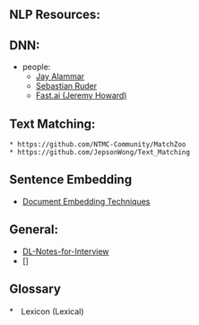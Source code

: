 ## NLP Resources:

## DNN:
* people: 
    * [Jay Alammar](http://jalammar.github.io/) 
    * [Sebastian Ruder](https://ruder.io/) 
    * [Fast.ai (Jeremy Howard)](https://www.fast.ai/about/)



## Text Matching:
    * https://github.com/NTMC-Community/MatchZoo
    * https://github.com/JepsonWong/Text_Matching


## Sentence Embedding
* [Document Embedding Techniques](https://towardsdatascience.com/document-embedding-techniques-fed3e7a6a25d?gi=7319f551bdae)

    
## General:
* [DL-Notes-for-Interview](https://github.com/vivienzou1/DL-Notes-for-Interview)    
* []

    
## Glossary
*　Lexicon (Lexical)